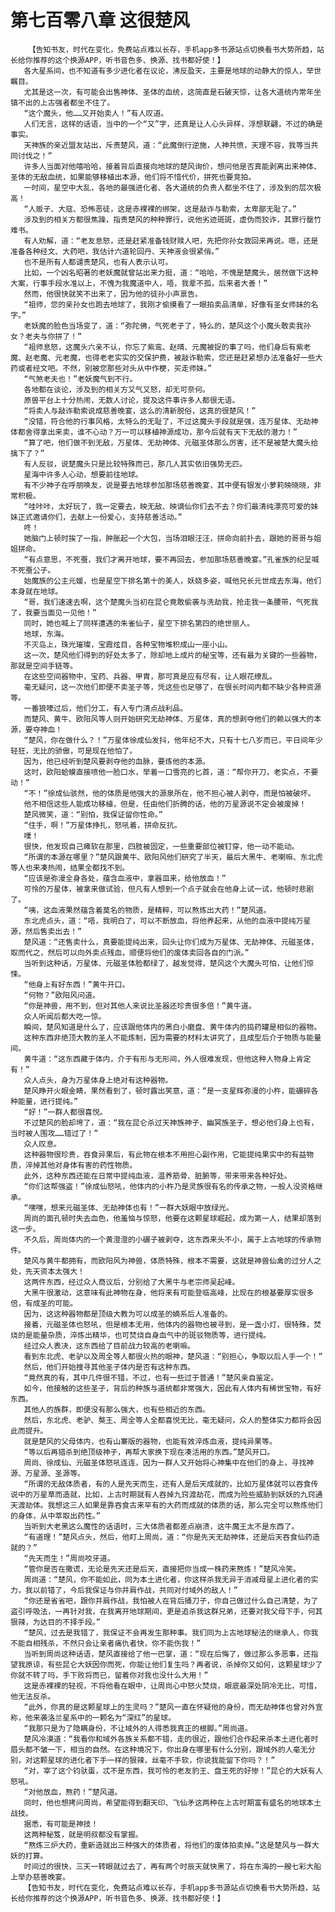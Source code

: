 # 第七百零八章 这很楚风
        【告知书友，时代在变化，免费站点难以长存，手机app多书源站点切换看书大势所趋，站长给你推荐的这个换源APP，听书音色多、换源、找书都好使！】
       各大星系间，也不知道有多少进化者在议论，沸反盈天，主要是地球的动静大的惊人，举世瞩目。
       尤其是这一次，有可能会出售神体、圣体的血统，这简直是石破天惊，让各大道统内常年坐镇不出的上古强者都坐不住了。
       “这个魔头，他……又开始卖人！”有人叹道。
       人们无言，这样的话语，当中的一个“又”字，还真是让人心头异样，浮想联翩，不过的确是事实。
       天神族的亲近盟友站出，斥责楚风，道：“此魔倒行逆施，人神共愤，天理不容，我等当共同讨伐之！”
       许多人当面对他嘻哈哈，接着背后直接向地球的楚风询价，想问他是否真能剥离出来神体、圣体的无敌血统，如果能够移植出本源，他们将不惜代价，拼死也要竞拍。
       一时间，星空中大乱，各地的最强进化者、各大道统的负责人都坐不住了，涉及到的层次极高！
       “人贩子、大寇、恐怖恶徒，这是赤裸裸的绑架，这是敲诈与勒索，太卑鄙无耻了。”
       涉及到的相关方都很焦躁，指责楚风的种种罪行，说他劣迹斑斑，虚伪而狡诈，其罪行罄竹难书。
       有人劝解，道：“老友息怒，还是赶紧准备钱财赎人吧，先把你孙女救回来再说。嗯，还是准备各种经文、大药吧，我估计六道轮回丹、天神液会很紧俏。”
       也不是所有人都谴责楚风，也有人表示认可。
       比如，一个凶名昭著的老妖魔就曾站出来力挺，道：“哈哈，不愧是楚魔头，居然做下这种大案，行事手段水准以上，不愧为我魔道中人，唔，我辈不孤，后来者大善！”
       然而，他很快就笑不出来了，因为他的徒孙小声禀告。
       “祖师，您的亲孙女也跑去地球了，我刚才偷摸看了一眼拍卖品清单，好像有圣女师妹的名字。”
       老妖魔的脸色当场变了，道：“弥陀佛，气死老子了，特么的，楚风这个小魔头敢卖我孙女？老夫与你拼了！”
       “祖师息怒，这魔头六亲不认，你忘了紫鸾、赵晴、元魔被捉的事了吗，他们身后有紫老魔、赵老魔、元老魔，也得老老实实的交保护费，被敲诈勒索，您还是赶紧想办法准备好一些大药或者经文吧。不然，别被您那些对头从中作梗，买走师妹。”
       “气煞老夫也！”老妖魔气到不行。
       各地都在谈论，涉及到的相关方又气又怒，却无可奈何。
       原兽平台上十分热闹，无数人讨论，提及这件事许多人都很无语。
       “将卖人与敲诈勒索说成慈善晚宴，这么的清新脱俗，这真的很楚风！”
       “没错，符合他的行事风格，太特么的无耻了，不过这魔头手段就是强，连万星体、无劫神体都舍得拿出来卖，谁不心动？万一可以移植神源成功，那今后就有天下无敌的潜力！”
       “算了吧，他们做不到无敌，万星体、无劫神体、元磁圣体那么厉害，还不是被楚大魔头给擒下了？”
       有人反驳，说楚魔头只是比较特殊而已，那几人其实依旧强势无匹。
       星海中许多人心动，想要前往地球。
       有不少神子在呼朋唤友，说是要去地球参加那场慈善晚宴，其中便有银发小萝莉映晓晓，非常积极。
       “哇咔咔，太好玩了，我一定要去，映无敌、映谪仙你们去不去？你们最清纯漂亮可爱的妹妹正式邀请你们，去献上一份爱心，支持慈善活动。”
       咚！
       她脑门上顿时挨了一指，肿胀起一个大包，当场泪眼汪汪，拼命向前扑去，跟她的哥哥与姐姐拼命。
       “有点意思，不死蚕，我们才离开地球，要不再回去，参加那场慈善晚宴。”孔雀族的纪呈喊不死蚕公子。
       始魔族的公主元媛，也是星空下排名第十的美人，妖娆多姿，喊他兄长元世成去东海，他们本身就在地球。
       “哥，我们速速去啊，这个楚魔头当初在昆仑竟敢偷袭与洗劫我，抢走我一条腰带，气死我了，我要当面见一见他！”
       同时，她也喊上了同样遭遇的朱雀仙子，星空下排名第四的绝世丽人。
       地球，东海。
       不灭岛上，珠光璀璨，宝霞炫目，各种宝物堆积成山一座小山。
       这一次，楚风他们得到的好处太多了，除却地上成片的秘宝等，还有最为关键的一些器物，那就是空间手链等。
       在这些空间器物中，宝药、兵器、甲胄，那可真是应有尽有，让人眼花缭乱。
       毫无疑问，这一次他们即便不卖圣子等，凭这些也足够了，在很长时间内都不缺少各种资源等。
       一番狼嚎过后，他们分工，有人专门清点战利品。
       而楚风、黄牛、欧阳风等人则开始研究无劫神体、万星体，真的想剥夺他们的赖以强大的本源，要夺神血！
       “楚风，你在做什么？！”万星体徐成仙发抖，他年纪不大，只有十七八岁而已，平日间年少轻狂，无比的骄傲，可是现在他怕了。
       因为，他已经听到楚风要剥夺他的血脉，要炼他的本源。
       这时，欧阳蛤蟆直接喷他一脸口水，举着一口雪亮的匕首，道：“帮你开刀，老实点，不要动！”
       “不！”徐成仙骇然，他的体质是他强大的源泉所在，他不担心被人剥夺，而是怕被破坏。
       他不相信这些人能成功移植，但是，任由他们折腾的话，他的万星源说不定会被废掉！
       楚风微笑，道：“别怕，我保证留你性命。”
       “住手，啊！”万星体挣扎，怒吼着，拼命反抗。
       噗！
       很快，他发现自己瘫软在那里，四肢被固定，一些重要部位被钉穿，他一动不能动。
       “所谓的本源在哪里？”楚风跟黄牛、欧阳风他们研究了半天，最后大黑牛、老喇嘛、东北虎等人也来凑热闹，结果全都找不到。
       “应该是弥漫全身各处，蕴含血液中，拿器皿来，给他放血！”
       可怜的万星体，被拿来做试验，但凡有人想到一个点子就会在他身上试一试，他顿时悲剧了。
       “咦，这血液果然蕴含着莫名的物质，是精粹，可以熬炼出大药！”楚风道。
       东北虎点头，道：“唔，我明白了，可以不断放血，将他养起来，从他的血液中提纯万星源，然后售卖出去！”
       楚风道：“还售卖什么，真要能提纯出来，回头让你们成为万星体、无劫神体、元磁圣体，取而代之，然后可以向外卖点残血，顺便将他们的废体卖回各自的门派。”
       当听到这种话，万星体、元磁圣体脸都绿了，越发觉得，楚风这个大魔头可怕，让他们惊悚。
       “他身上有好东西！”黄牛开口。
       “何物？”欧阳风问道。
       “你是神兽，用不到，但对其他人来说比圣器还珍贵很多倍！”黄牛道。
       众人听闻后都大吃一惊。
       瞬间，楚风知道是什么了，应该跟他体内的黑白小磨盘、黄牛体内的捣药罐是相似的器物。
       这种东西非绝顶大教的圣人不能炼制，因为需要的材料太讲究了，且成型后介于物质与能量间。
       黄牛道：“这东西藏于体内，介于有形与无形间，外人很难发现，但他这种人物身上肯定有！”
       众人点头，身为万星体身上绝对有这种器物。
       楚风睁开火眼金睛，果然看到了，顿时露出笑意，道：“是一支星辉弥漫的小杵，能碾碎各种能量，进行提纯。”
       “好！”一群人都很喜悦。
       不过楚风的脸却垮了，道：“我在昆仑杀过天神族神子、幽冥族圣子，想必他们身上也有，当时被人围攻……错过了！”
       众人叹息。
       这种器物很珍贵，吞食异果后，有此物在根本不用担心副作用，它能提纯果实中的有益物质，淬掉其他对身体有害的药性物质。
       此外，这种东西还能在日常中提纯血液，温养筋骨、脏腑等，带来带来各种好处。
       “你们这帮强盗！”徐成仙怒吼，他体内的小杵乃是灵族很有名的传承之物，一般人没资格继承。
       “嘿嘿，想来元磁圣体、无劫神体也有！”一群大妖眼中放绿光。
       周尚的面孔顿时失去血色，他羞恼与惊怒，他要在这颗星球崛起，成为第一人，结果却落到这一步。
       不久后，周尚体内的一个黄澄澄的小碾子被剥夺，这东西来头不小，属于上古地球的传承物件。
       楚风与黄牛都拥有，而欧阳风为神兽，体质特殊，根本不需要，这就是神兽仙禽的过分人之处，先天资本太强大！
       这两件东西，经过众人商议后，分别给了大黑牛与老宗师吴起峰。
       大黑牛很激动，这意味有此神物在身，他将来有可能登临高峰，比现在的根基要厚实很多倍，有成圣的可能。
       因为，这这种器物都是顶级大教为可以成圣的嫡系后人准备的。
       接着，元磁圣体也怒吼，但是根本无用，他体内的器物也被寻到，是一盏小灯，很特殊，焚烧的是能量杂质，淬炼出精华，也可焚烧自身血气中的斑驳物质等，进行提纯。
       经过众人表决，这东西给了目前战力较高的老喇嘛。
       看到东北虎、老驴以及周全等人都很火热的眼神，楚风道：“别担心，争取以后人手一个！”
       然后，他们开始搜寻其他圣子体内是否有这种东西。
       “竟然真的有，其中几件很不错，不过，也有一些过于普通！”楚风亲自鉴定。
       如今，他接触的这些圣子，背后的种族与道统都非常强大，因此有人体内有稀世宝物，有好东西。
       其他人的族群，即便没有那么强大，也有些相近的东西。
       然后，东北虎、老驴、獒王、周全等人全都喜悦无比，毫无疑问，众人的整体实力都将会因此而提升。
       就是楚风的父母体内，也有山寨版的器物，也能有效淬炼血液，提纯异果等。
       “等以后再猎杀到绝顶级神子，再帮大家换下现在凑活用的东西。”楚风开口。
       周尚、徐成仙、元磁圣体怒吼连连，因为一群人又开始将心神集中在他们的身上，寻找神源、万星源、圣源等。
       “所谓的无敌体质者，有的人是先天而生，还有人是后天成就的，比如万星体就可以吞食传说中的万星草而造就，比如，上古时期就有人吞掉九窍渡劫花，而成为险些威胁到妖妖的九窍通天渡劫体。我想这三人如果是靠吞食古来罕有的大药而成就的体质的话，那么完全可以熬炼他们的身体，从中萃取出药性。”
       当听到大老黑这么魔性的话语时，三大体质者都差点崩溃，这牛魔王太不是东西了。
       “有道理！”楚风点头，然后，他盯上周尚，道：“你是先天无劫神体，还是后天吞食仙药造就的？”
       “先天而生！”周尚咬牙道。
       “管你是否在撒谎，无论是先天还是后天，直接把你当成一株药来熬炼！”楚风冷笑。
       周尚道：“楚风，你不能如此，同为本土进化者，你这样杀我无异于消减母星上进化者的实力，我以前错了，今后我保证与你并肩作战，共同对付域外的敌人！”
       “你还是省省吧，跟你并肩作战，我怕被人在背后捅刀子，你自己做过什么自己清楚，为了盗引呼吸法，一再针对我，在我离开地球期间，更是追杀我这群兄弟，还要对我父母下手，何其狠辣，为达目的不择手段。”
       “楚风，过去是我错了，我保证不会再发生那种事。我们同为上古地球秘法的继承人，你我不能自相残杀，不然只会让亲者痛仇者快，你不能伤我！”
       当听到周尚这种话语，楚风直接给了他一巴掌，道：“现在后悔了，做过那么多恶事，还指望我原谅，有些昆仑大妖因你而死，你能让他们复生吗？再者说，杀掉你又如何，这颗星球少了你就不转了吗，手下败将而已，留着你对我也没什么大用！”
       这是赤裸裸的轻视，不将他看在眼中，让周尚心中怒火焚烧，眼底最深处阴冷无比，可惜，他无法反杀。
       “此外，你真的是这颗星球上的生灵吗？”楚风一直在怀疑他的身份，而无劫神体也曾对外宣称，他来袭洛兰星系中的一颗名为“深红”的星球。
       “我那只是为了隐瞒身份，不让域外的人得悉我真正的根脚。”周尚道。
       楚风冷漠道：“我看你和域外各族关系都不错，走的很近，跟他们合作起来杀本土进化者时眉头都不皱一下，相当的自然。在这种境况下，你出身在哪里有什么分别，跟域外的人毫无分别，对这颗星球的进化者下手一样的狠辣，丝毫不手软，你说我能留下你吗？！”
       “对，宰了这个钧驮蛋，忒不是东西，我可怜的老友豹王、盘王死的好惨！”昆仑的大妖有人怒吼。
       “对他放血，熬药！”楚风道。
       同时，他也想拷问周尚，希望能得到翻天印、飞仙矛这两种在上古时期富有盛名的地球本土战技。
       据悉，有可能是神技！
       这两种秘笈，就是明叔都没有掌握。
       “熬炼三炉大药，重新造就出三种强大的体质者，将他们的废体拍卖掉。”这是楚风与一群大妖的打算。
       时间过的很快，三天一转眼就过去了，再有两个时辰天就快黑了，将在东海的一艘七彩大船上举办慈善晚宴。
       【告知书友，时代在变化，免费站点难以长存，手机app多书源站点切换看书大势所趋，站长给你推荐的这个换源APP，听书音色多、换源、找书都好使！】